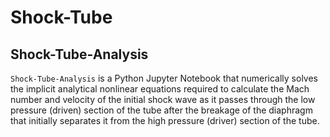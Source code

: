 # Shock-Tube

## Shock-Tube-Analysis
`Shock-Tube-Analysis` is a Python Jupyter Notebook that numerically solves the implicit analytical nonlinear equations required to calculate the Mach number and velocity of the initial shock wave as it passes through the low pressure (driven) section of the tube after the breakage of the diaphragm that initially separates it from the high pressure (driver) section of the tube.

